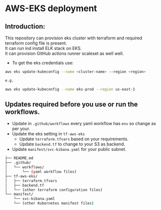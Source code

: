 # AWS-EKS deployment
## Introduction: 
This repository can provision eks cluster with terraform and required terraform config file is present.   
It can run ind install ELK stack on EKS.   
It can provision GitHub actions runner scaleset as well well.


   
- To get the eks credentials use:
```bash
aws eks update-kubeconfig --name <cluster-name> --region <region>

e.g.

aws eks update-kubeconfig --name eks-prod --region us-east-1 
```
## Updates required before you use or run the workflows.
- Update in ``.github/workflows`` every yaml workflow has ``env`` so change as per your.
- Update the eks setting in ``tf-aws-eks`` 
  - Update ``terraform.tfvars`` based on your requirements.
  - Update ``backend.tf`` to change to your S3 as backend.
- Update ``manifest/svc-kibana.yaml`` for your public subnet.

```bash
├── README.md
├── .github/
│   └── workflows/
│       └── (yaml workflow files)
├── tf-aws-eks/
│   ├── terraform.tfvars
│   ├── backend.tf
│   └── (other terraform configuration files)
└── manifest/
    └── svc-kibana.yaml
    └── (other Kubernetes manifest files)
```